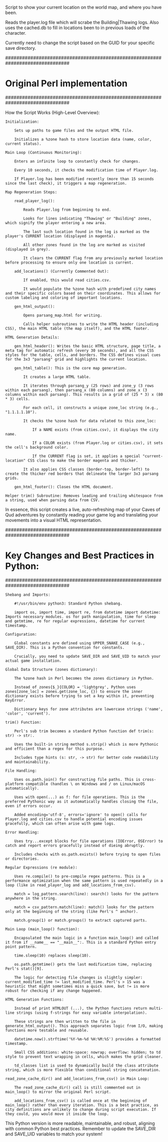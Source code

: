 
Script to show your current location on the world map, and where you have been.

Reads the player.log file which will scrabe the Building|Thawing logs. Also uses the cached.db to fill in locations been to in previous loads of the character.

Currently need to change the script based on the GUID for your specific save directory.






###############################################################################
# Original Perl implementation
###############################################################################

How the Script Works (High-Level Overview):

    Initialization:

        Sets up paths to game files and the output HTML file.

        Initializes a %zone hash to store location data (name, color, current status).

    Main Loop (Continuous Monitoring):

        Enters an infinite loop to constantly check for changes.

        Every 10 seconds, it checks the modification time of Player.log.

        If Player.log has been modified recently (more than 15 seconds since the last check), it triggers a map regeneration.

    Map Regeneration Steps:

        read_player_log():

            Reads Player.log from beginning to end.

            Looks for lines indicating "Thawing" or "Building" zones, which signify the player entering a new area.

            The last such location found in the log is marked as the player's CURRENT location (displayed in magenta).

            All other zones found in the log are marked as visited (displayed in grey).

            It clears the CURRENT flag from any previously marked location before processing to ensure only one location is current.

        add_locations() (Currently Commented Out):

            If enabled, this would read cities.csv.

            It would populate the %zone hash with predefined city names and their specific colors based on their coordinates. This allows for custom labeling and coloring of important locations.

        gen_html_output():

            Opens parsang_map.html for writing.

            Calls helper subroutines to write the HTML header (including CSS), the main HTML table (the map itself), and the HTML footer.

    HTML Generation Details:

        gen_html_header(): Writes the basic HTML structure, page title, a meta tag for automatic refresh (every 30 seconds), and all the CSS styles for the table, cells, and borders. The CSS defines visual cues for the 3x3 "parsang" grid and highlights the current location.

        gen_html_table(): This is the core map generation.

            It creates a large HTML table.

            It iterates through parsang_y (25 rows) and zone_y (3 rows within each parsang), then parsang_x (80 columns) and zone_x (3 columns within each parsang). This results in a grid of (25 * 3) x (80 * 3) cells.

            For each cell, it constructs a unique zone_loc string (e.g., "1.1.1.1.10").

            It checks the %zone hash for data related to this zone_loc:

                If a NAME exists (from cities.csv), it displays the city name.

                If a COLOR exists (from Player.log or cities.csv), it sets the cell's background color.

                If the CURRENT flag is set, it applies a special "current-location" CSS class to make the border magenta and thicker.

            It also applies CSS classes (border-top, border-left) to create the thicker red borders that delineate the larger 3x3 parsang grids.

        gen_html_footer(): Closes the HTML document.

    Helper trim() Subroutine: Removes leading and trailing whitespace from a string, used when parsing data from CSV.

In essence, this script creates a live, auto-refreshing map of your Caves of Qud adventures by constantly reading your game log and translating your movements into a visual HTML representation.



###############################################################################
# Key Changes and Best Practices in Python:
###############################################################################


    Shebang and Imports:

        #!/usr/bin/env python3: Standard Python shebang.

        import os, import time, import re, from datetime import datetime: Imports necessary modules. os for path manipulation, time for sleep and getmtime, re for regular expressions, datetime for current timestamp.

    Configuration:

        Global constants are defined using UPPER_SNAKE_CASE (e.g., SAVE_DIR). This is a Python convention for constants.

        Crucially, you need to update SAVE_DIR and SAVE_UID to match your actual game installation.

    Global Data Structure (zones dictionary):

        The %zone hash in Perl becomes the zones dictionary in Python.

        Instead of zones{$_}{COLOR} = 'lightgrey', Python uses zones[zone_loc] = zones.get(zone_loc, {}) to ensure the inner dictionary exists before trying to set a key within it, preventing KeyError.

        Dictionary keys for zone attributes are lowercase strings ('name', 'color', 'current').

    trim() Function:

        Perl's sub trim becomes a standard Python function def trim(s: str) -> str:.

        Uses the built-in string method s.strip() which is more Pythonic and efficient than a regex for this purpose.

        Includes type hints (s: str, -> str) for better code readability and maintainability.

    File Handling:

        Uses os.path.join() for constructing file paths. This is cross-platform compatible (handles \ on Windows and / on Linux/macOS automatically).

        Uses with open(...) as f: for file operations. This is the preferred Pythonic way as it automatically handles closing the file, even if errors occur.

        Added encoding='utf-8', errors='ignore' to open() calls for Player.log and cities.csv to handle potential encoding issues gracefully, which can often arise with game logs.

    Error Handling:

        Uses try...except blocks for file operations (IOError, OSError) to catch and report errors gracefully instead of dieing abruptly.

        Includes checks with os.path.exists() before trying to open files or directories.

    Regular Expressions (re module):

        Uses re.compile() to pre-compile regex patterns. This is a performance optimization when the same pattern is used repeatedly in a loop (like in read_player_log and add_locations_from_csv).

        match = log_pattern.search(line): search() looks for the pattern anywhere in the string.

        match = csv_pattern.match(line): match() looks for the pattern only at the beginning of the string (like Perl's ^ anchor).

        match.group(1) or match.groups() to extract captured parts.

    Main Loop (main_loop() function):

        Encapsulated the main logic in a function main_loop() and called it from if __name__ == "__main__":. This is a standard Python entry point pattern.

        time.sleep(10) replaces sleep(10).

        os.path.getmtime() gets the last modification time, replacing Perl's stat()[9].

        The logic for detecting file changes is slightly simpler: current_modified_time != last_modified_time. Perl's > 15 was a heuristic that might sometimes miss a quick save, but != is more robust for checking if any change happened.

    HTML Generation Functions:

        Instead of print HTMLOUT (...), the Python functions return multi-line strings (using f-strings for easy variable interpolation).

        These strings are then written to the file in generate_html_output(). This approach separates logic from I/O, making functions more testable and reusable.

        datetime.now().strftime('%Y-%m-%d %H:%M:%S') provides a formatted timestamp.

        Small CSS additions: white-space: nowrap; overflow: hidden; to td style to prevent text wrapping in cells, which makes the grid cleaner.

        td_classes list is used to dynamically build the class attribute string, which is more flexible than conditional string concatenation.

    read_zone_cache_dir() and add_locations_from_csv() in Main Loop:

        The read_zone_cache_dir() call is still commented out in main_loop() to mirror the original Perl script.

        add_locations_from_csv() is called once at the beginning of main_loop() rather than every iteration. This is a best practice, as city definitions are unlikely to change during script execution. If they could, you would move it inside the loop.

This Python version is more readable, maintainable, and robust, aligning with common Python best practices. Remember to update the SAVE_DIR and SAVE_UID variables to match your system!